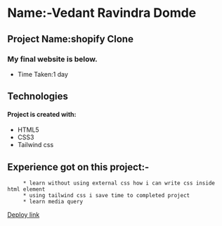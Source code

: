 # Name:-Vedant Ravindra Domde

## Project Name:shopify Clone

### My final website is below.



- Time Taken:1 day 

## Technologies
#### Project is created with:
* HTML5
* CSS3
* Tailwind css


## Experience got on this project:-
         * learn without using external css how i can write css inside html element
         * using tailwind css i save time to completed project
         * learn media query


  [Deploy link](https://vedantdomde.github.io/shopify-Clone/) 
